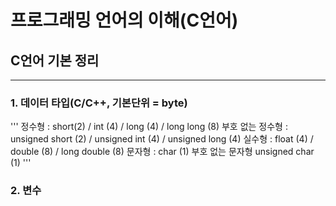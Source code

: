 # 프로그래밍 언어의 이해(C언어)
## C언어 기본 정리

------

### 1. 데이터 타입(C/C++, 기본단위 = byte)
'''
정수형 : short(2) / int (4) / long (4) / long long (8)
부호 없는 정수형 : unsigned short (2) / unsigned int (4) / unsigned long (4)
실수형 : float (4) / double (8) / long double (8)
문자형 : char (1)
부호 없는 문자형 unsigned char (1)
'''

### 2. 변수 
